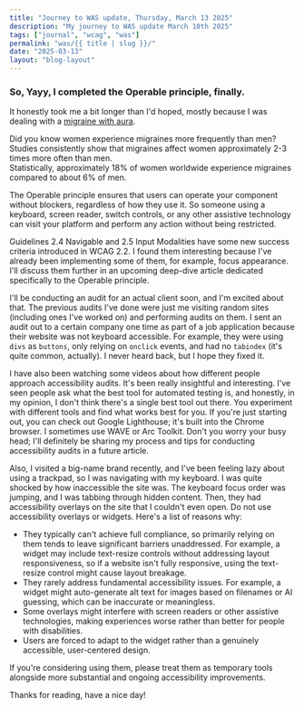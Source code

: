 ```yaml
---
title: "Journey to WAS update, Thursday, March 13 2025"
description: "My journey to WAS update March 10th 2025"
tags: ["journal", "wcag", "was"]
permalink: "was/{{ title | slug }}/"
date: "2025-03-13"
layout: "blog-layout"
---
```


<div class="blog">

  <h3>So, Yayy, I completed the Operable principle, finally.</h3>

  <p>It honestly took me a bit longer than I'd hoped, mostly because I was dealing with a
    <a href="https://migrainetrust.org/understand-migraine/types-of-migraine/migraine-with-aura/"
      target="_blank">migraine with aura</a>.
  </p>

  <div class="note">
    Did you know women experience migraines more frequently than men? Studies consistently show that migraines affect
    women approximately 2-3 times more often than men.
  </div>

  <div class="note-no-prefix">Statistically, approximately 18% of women worldwide experience migraines compared to about
    6% of men.</div>

  <p>The Operable principle ensures that users can operate your component without blockers, regardless of how they use
    it. So someone using a keyboard, screen reader, switch controls, or any other assistive technology can visit your
    platform and perform any action without being restricted.</p>

  <p>Guidelines 2.4 Navigable and 2.5 Input Modalities have some new success criteria introduced in WCAG 2.2. I found
    them interesting because I've already been implementing some of them, for example, focus appearance. I'll discuss
    them further in an upcoming deep-dive article dedicated specifically to the Operable principle.</p>

  <p>I'll be conducting an audit for an actual client soon, and I'm excited about that. The previous audits I've done
    were just me visiting random sites (including ones I've worked on) and performing audits on them. I sent an audit
    out to
    a certain company one time as part of a job application because their website was not keyboard accessible. For
    example, they were using <code>divs</code> as <code>buttons</code>, only relying on <code>onclick</code> events, and
    had no
    <code>tabindex</code> (it's quite common, actually). I never heard back, but I hope they fixed it.
  </p>


  <p>I have also been watching some videos about how different people approach accessibility audits. It's been really
    insightful and interesting. I've seen people ask what the best tool for automated testing is, and honestly, in my
    opinion, I don't think there's a single best tool out there. You experiment with different tools and find what works
    best for you. If you're just starting out, you can check out Google Lighthouse; it's built into the Chrome browser.
    I sometimes use WAVE or Arc Toolkit. Don't you worry your busy head; I'll definitely be sharing my process and tips
    for conducting accessibility audits in a future article.</p>

  <p>Also, I visited a big-name brand recently, and I've been feeling lazy about using a trackpad, so I
    was navigating with my keyboard. I was quite shocked by how inaccessible the site was. The keyboard focus order was
    jumping, and I was tabbing through hidden content. Then, they had accessibility overlays on the site that I couldn't
    even open. Do not use accessibility overlays or widgets. Here's a list of reasons why:
  </p>
  <ul>
    <li>They typically can't achieve full compliance, so primarily relying on them tends to leave significant barriers
      unaddressed. For example, a widget may include text-resize controls without addressing layout responsiveness, so
      if a website isn't fully responsive, using the text-resize control might cause layout breakage.</li>
    <li>They rarely address fundamental accessibility issues. For example, a widget might auto-generate alt text for
      images based on filenames or AI guessing, which can be inaccurate or meaningless.</li>
    <li>Some overlays might interfere with screen readers or other assistive technologies, making experiences worse
      rather than better for people with disabilities.</li>
    <li>Users are forced to adapt to the widget rather than a genuinely accessible, user-centered design.</li>
  </ul>
  <p>If you're considering using them, please treat them as temporary tools alongside more substantial and ongoing
    accessibility improvements.</p>

  <p>Thanks for reading, have a nice day!</p>
  <div>